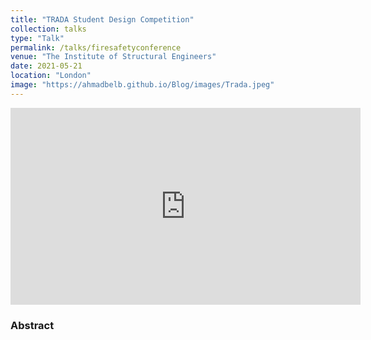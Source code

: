 ```yaml
---
title: "TRADA Student Design Competition"
collection: talks
type: "Talk"
permalink: /talks/firesafetyconference
venue: "The Institute of Structural Engineers"
date: 2021-05-21
location: "London"
image: "https://ahmadbelb.github.io/Blog/images/Trada.jpeg"
---
```


<iframe width="560" height="315" src="https://www.youtube.com/embed/zLcQEUbD71k" title="YouTube video player" frameborder="0" allow="accelerometer; autoplay; clipboard-write; encrypted-media; gyroscope; picture-in-picture" allowfullscreen></iframe>

<h3> Abstract </h3>


